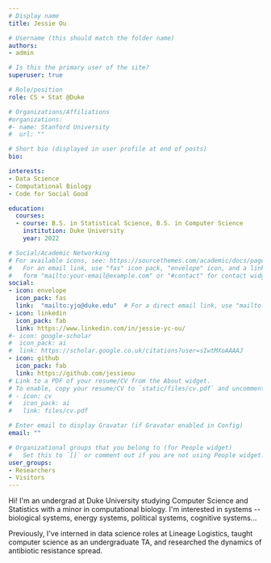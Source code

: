 ```yaml
---
# Display name
title: Jessie Ou 

# Username (this should match the folder name)
authors:
- admin

# Is this the primary user of the site?
superuser: true

# Role/position
role: CS + Stat @Duke 

# Organizations/Affiliations
#organizations:
#- name: Stanford University
#  url: ""

# Short bio (displayed in user profile at end of posts)
bio:

interests:
- Data Science 
- Computational Biology 
- Code for Social Good 

education:
  courses:
  - course: B.S. in Statistical Science, B.S. in Computer Science 
    institution: Duke University
    year: 2022

# Social/Academic Networking
# For available icons, see: https://sourcethemes.com/academic/docs/page-builder/#icons
#   For an email link, use "fas" icon pack, "envelope" icon, and a link in the
#   form "mailto:your-email@example.com" or "#contact" for contact widget.
social:
- icon: envelope
  icon_pack: fas
  link:  "mailto:yjo@duke.edu"  # For a direct email link, use "mailto:test@example.org".
- icon: linkedin
  icon_pack: fab
  link: https://www.linkedin.com/in/jessie-yc-ou/
#- icon: google-scholar
#  icon_pack: ai
#  link: https://scholar.google.co.uk/citations?user=sIwtMXoAAAAJ
- icon: github
  icon_pack: fab
  link: https://github.com/jessieou
# Link to a PDF of your resume/CV from the About widget.
# To enable, copy your resume/CV to `static/files/cv.pdf` and uncomment the lines below.
# - icon: cv
#   icon_pack: ai
#   link: files/cv.pdf

# Enter email to display Gravatar (if Gravatar enabled in Config)
email: ""

# Organizational groups that you belong to (for People widget)
#   Set this to `[]` or comment out if you are not using People widget.
user_groups:
- Researchers
- Visitors
---
```


Hi! I'm an undergrad at Duke University studying Computer Science and Statistics with a minor in computational biology. I'm interested in systems -- biological systems, energy systems, political systems, cognitive systems...

Previously, I've interned in data science roles at Lineage Logistics, taught computer science as an undergraduate TA, and researched the dynamics of antibiotic resistance spread. 



